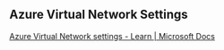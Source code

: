 ## Azure Virtual Network Settings

[Azure Virtual Network settings - Learn | Microsoft Docs](https://docs.microsoft.com/en-us/learn/modules/azure-networking-fundamentals/azure-virtual-network-settings)
